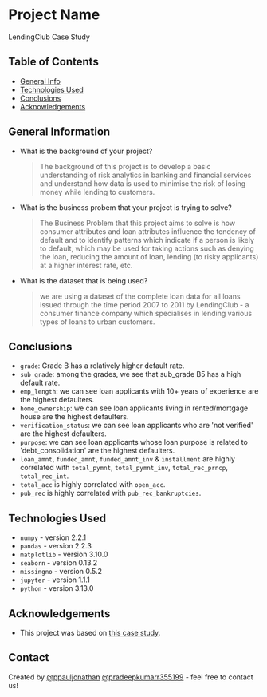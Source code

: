 # Project Name

LendingClub Case Study

## Table of Contents

* [General Info](#general-information)
* [Technologies Used](#technologies-used)
* [Conclusions](#conclusions)
* [Acknowledgements](#acknowledgements)


## General Information

* What is the background of your project?
  > The background of this project is to develop a basic understanding of risk analytics in banking and financial services and understand how data is used to minimise the risk of losing money while lending to customers.

* What is the business probem that your project is trying to solve?
  > The Business Problem that this project aims to solve is how consumer attributes and loan attributes influence the tendency of default and to identify patterns which indicate if a person is likely to default, which may be used for taking actions such as denying the loan, reducing the amount of loan, lending (to risky applicants) at a higher interest rate, etc.

* What is the dataset that is being used?
  > we are using a dataset of the complete loan data for all loans issued through the time period 2007 to 2011 by LendingClub - a consumer finance company which specialises in lending various types of loans to urban customers.

## Conclusions

* `grade`: Grade B has a relatively higher default rate.
* `sub_grade`: among the grades, we see that sub_grade B5 has a high default rate.
* `emp_length`: we can see loan applicants with 10+ years of experience are the highest defaulters.
* `home_ownership`: we can see loan applicants living in rented/mortgage house are the highest defaulters.
* `verification_status`: we can see loan applicants who are 'not verified' are the highest defaulters.
* `purpose`: we can see loan applicants whose loan purpose is related to 'debt_consolidation' are the highest defaulters.
* `loan_amnt`, `funded_amnt`, `funded_amnt_inv` & `installment` are highly correlated with `total_pymnt`, `total_pymnt_inv`, `total_rec_prncp`, `total_rec_int`.
* `total_acc` is highly correlated with `open_acc`.
* `pub_rec` is highly correlated with `pub_rec_bankruptcies`.

## Technologies Used

* `numpy`      - version 2.2.1
* `pandas`     - version 2.2.3
* `matplotlib` - version 3.10.0
* `seaborn`    - version 0.13.2
* `missingno`  - version 0.5.2
* `jupyter`    - version 1.1.1
* `python`     - version 3.13.0

## Acknowledgements

* This project was based on [this case study](https://learn.upgrad.com/course/7715/segment/53501/317620/962115/4806808).

## Contact

Created by [@ppauljonathan](https://github.com/ppauljonathan/) [@pradeepkumarr355199](https://github.com/pradeepkumarr355199) - feel free to contact us!
